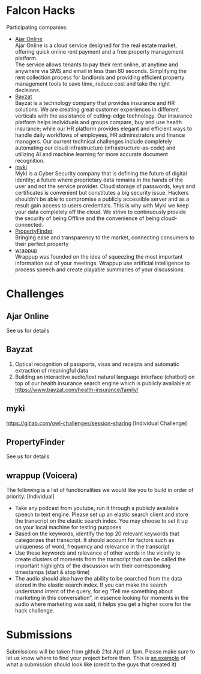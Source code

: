 # Falcon Hacks
Participating companies:<br />
<ul>
  <li><a href='https://www.ajar.com.kw/en'>Ajar Online</a>
    <br />
    Ajar Online is a cloud service designed for the real estate market, offering quick online rent payment and a free property management platform. <br />
The service allows tenants to pay their rent online, at anytime and anywhere via SMS and email in less than 60 seconds. Simplifying the rent collection process for landlords and providing efficient property management tools to save time, reduce cost and take the right decisions.
  </li>
  <li><a href='https://www.bayzat.com/'>Bayzat</a><br />
  Bayzat is a technology company that provides insurance and HR solutions. We are creating great customer experiences in different verticals with the assistance of cutting-edge technology. Our insurance platform helps individuals and groups compare, buy and use health insurance; while our HR platform provides elegant and efficient ways to handle daily workflows of employees, HR administrators and finance managers. Our current technical challenges include completely automating our cloud infrastructure (infrastructure-as-code) and utilizing AI and machine learning for more accurate document recognition.
  </li>
  <li><a href='https://myki.co/'>myki</a> <br />
    Myki is a Cyber Security company that is defining the future of digital identity; a future where proprietary data remains in the hands of the user and not the service provider. 
Cloud storage of passwords, keys and certificates is convenient but constitutes a big security issue. Hackers shouldn't be able to compromise a publicly accessible server and as a result gain access to users credentials. 
This is why with Myki we keep your data completely off the cloud. We strive to continuously provide the security of being Offline and the convenience of being cloud-connected. 
  </li>
  <li><a href='https://www.propertyfinder.ae/'>PropertyFinder</a> <br />
    Bringing ease and transparency to the market, connecting consumers to their perfect property
  </li>
  <li><a href='https://wrappup.co/'>wrappup</a><br />    
Wrappup was founded on the idea of squeezing the most important information out of your meetings. Wrappup use artificial intelligence to process speech and create playable summaries of your discussions.
  </li>
  
 </ul>
 
 # Challenges
 ## Ajar Online
 See us for details
 
 ## Bayzat
 1. Optical recognition of passports, visas and receipts and automatic extraction of meaningful data
 2. Building an interactive audio/text natural language interface (chatbot) on top of our health insurance search engine which is publicly available at https://www.bayzat.com/health-insurance/family/
 
 ## myki
  https://gitlab.com/owl-challenges/session-sharing [Individual Challenge]
  
 ## PropertyFinder
 See us for details
 
 ## wrappup (Voicera) 
 The following is a list of functionalities we would like you to build in order of priority. [Individual]
 <ul>
  <li>
    Take any podcast from youtube, run it through a publicly available speech to text
engine. Please set up an elastic search client and store the transcript on the
elastic search index. You may choose to set it up on your local machine for
testing purposes
  </li>
  <li>
    Based on the keywords, identify the top 20 relevant keywords that categorizes
that transcript. It should account for factors such as uniqueness of word,
frequency and relevance in the transcript
  </li>
  <li>
    Use these keywords and relevance of other words in the vicinity to create
clusters of moments from the transcript that can be called the important
highlights of the discussion with their corresponding timestamps (start & stop
time)
  </li>
  <li>
    The audio should also have the ability to be searched from the data stored in the
elastic search index. If you can make the search understand intent of the query,
for eg “Tell me something about marketing in this conversation”, in essence
looking for moments in the audio where marketing was said, it helps you get a
higher score for the hack challenge.
  </li>
 </ul>
  
  # Submissions
  Submissions will be taken from github 21st April at 1pm. Please make sure to let us know where to find your project before then.
  This is <a href='https://github.com/hackathon-in-a-box/example-hackathon-submission' >an example</a> of what a submission should look like (credit to the guys that created it)
